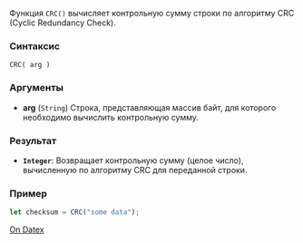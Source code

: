 Функция `CRC()` вычисляет контрольную сумму строки по алгоритму CRC (Cyclic Redundancy Check).

### Синтаксис
`CRC( arg )`

### Аргументы
- **arg** (`String`)
	Строка, представляющая массив байт, для которого необходимо вычислить контрольную сумму.

### Результат
- **`Integer`**: Возвращает контрольную сумму (целое число), вычисленную по алгоритму CRC для переданной строки.

### Пример
```js
let checksum = CRC("some data");
```

[On Datex](http://docs.datex.ru/article.htm?id=5620250451197911744)